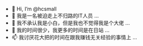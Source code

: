 - 👋 Hi, I’m @hcsmall
- 👀 我是一名被迫走上不归路的IT人员 ...
- 🌱 我不承认我是小白，但是我也不觉得我是个大佬 ...
- 💞️ 我的时间很少，我更多的时间是在日站 ...
- 📫 我讨厌花大把的时间在跟我赚钱无关经验的事情上 ...


<!---
hcsmall/hcsmall is a ✨ special ✨ repository because its `README.md` (this file) appears on your GitHub profile.
You can click the Preview link to take a look at your changes.
--->

